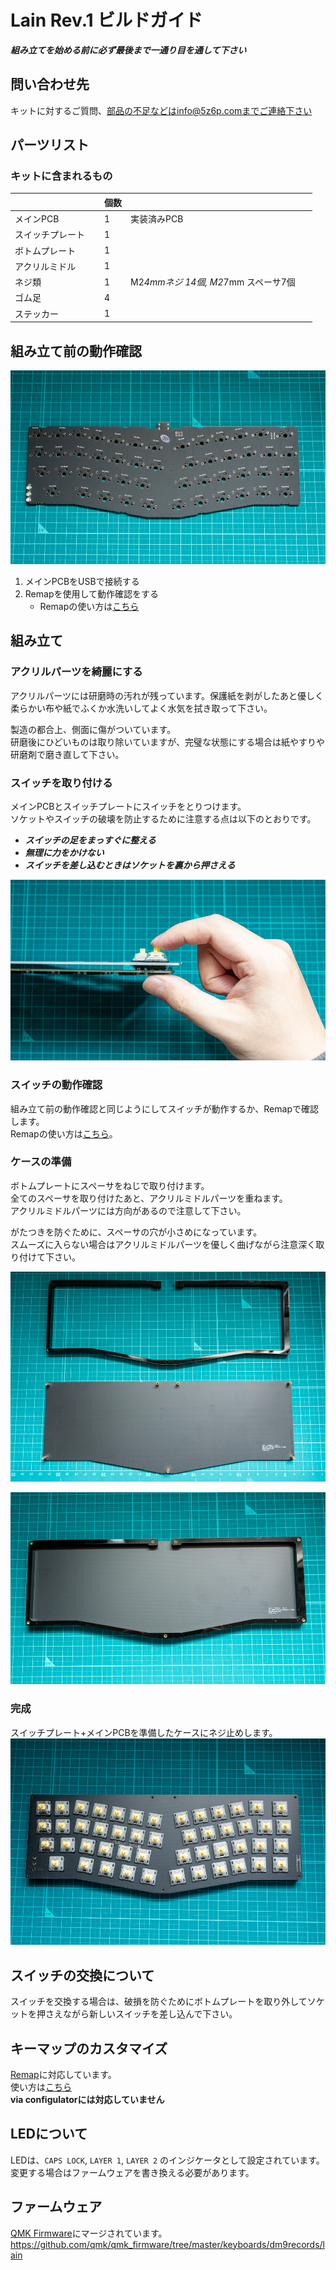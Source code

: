 # Lain Rev.1 ビルドガイド

***組み立てを始める前に必ず最後まで一通り目を通して下さい***

## 問い合わせ先
キットに対するご質問、部品の不足などはinfo@5z6p.comまでご連絡下さい

## パーツリスト
### キットに含まれるもの
|                    | 個数 |                                     |
|--------------------|------|-------------------------------------|
| メインPCB          | 1    | 実装済みPCB                         |
| スイッチプレート    | 1    |                                     |
| ボトムプレート      | 1    |                                     |
| アクリルミドル 　　 | 1    | 　　　　　　　　　　　　　　　　　　 　　|
| ネジ類             | 1    | M2*4mmネジ 14個, M2*7mm スペーサ7個   |
| ゴム足             | 4    |                                     |
| ステッカー         | 1    |                                     |

## 組み立て前の動作確認
![pcb](img/rev1/pcb.jpg)
1. メインPCBをUSBで接続する
2. Remapを使用して動作確認をする
    - Remapの使い方は[こちら](how_to_use_remap_jp.md)

## 組み立て
### アクリルパーツを綺麗にする
アクリルパーツには研磨時の汚れが残っています。保護紙を剥がしたあと優しく柔らかい布や紙でふくか水洗いしてよく水気を拭き取って下さい。

製造の都合上、側面に傷がついています。   
研磨後にひどいものは取り除いていますが、完璧な状態にする場合は紙やすりや研磨剤で磨き直して下さい。

### スイッチを取り付ける
メインPCBとスイッチプレートにスイッチをとりつけます。   
ソケットやスイッチの破壊を防止するために注意する点は以下のとおりです。

- ***スイッチの足をまっすぐに整える***
- ***無理に力をかけない***
- ***スイッチを差し込むときはソケットを裏から押さえる***
  
![switch](img/rev1/switch.jpg)

### スイッチの動作確認
組み立て前の動作確認と同じようにしてスイッチが動作するか、Remapで確認します。   
Remapの使い方は[こちら](how_to_use_remap_jp.md)。

### ケースの準備
ボトムプレートにスペーサをねじで取り付けます。    
全てのスペーサを取り付けたあと、アクリルミドルパーツを重ねます。   
アクリルミドルパーツには方向があるので注意して下さい。

がたつきを防ぐために、スペーサの穴が小さめになっています。   
スムーズに入らない場合はアクリルミドルパーツを優しく曲げながら注意深く取り付けて下さい。

![spacer](img/rev1/spacer.jpg)

![bottom](img/rev1/bottom.jpg)

### 完成
スイッチプレート+メインPCBを準備したケースにネジ止めします。
![case](img/rev1/case.jpg)

## スイッチの交換について
スイッチを交換する場合は、破損を防ぐためにボトムプレートを取り外してソケットを押さえながら新しいスイッチを差し込んで下さい。

## キーマップのカスタマイズ
[Remap](https://remap-keys.app)に対応しています。   
使い方は[こちら](how_to_use_remap_jp.md)   
**via configulatorには対応していません**

## LEDについて
LEDは、`CAPS LOCK`, `LAYER 1`, `LAYER 2` のインジケータとして設定されています。   
変更する場合はファームウェアを書き換える必要があります。

## ファームウェア
[QMK Firmware](https://github.com/qmk/qmk_firmware)にマージされています。   
https://github.com/qmk/qmk_firmware/tree/master/keyboards/dm9records/lain